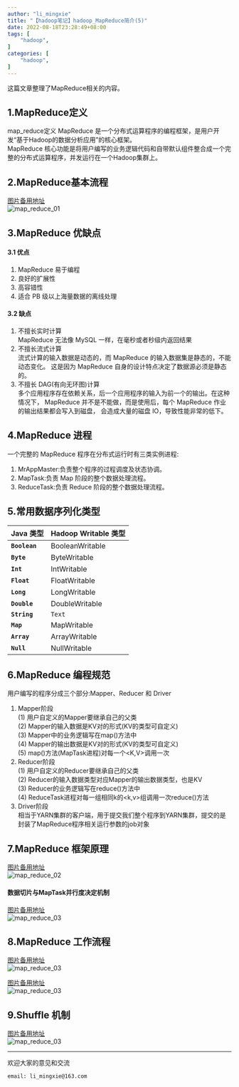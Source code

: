 ```yaml
---
author: "li_mingxie"
title: "【hadoop笔记】hadoop_MapReduce简介(5)"
date: 2022-08-18T23:28:49+08:00
tags: [
    "hadoop",
]
categories: [
    "hadoop",
]
---
```


这篇文章整理了MapReduce相关的内容。<!--more-->

## 1.MapReduce定义

map_reduce定义
MapReduce 是一个分布式运算程序的编程框架，是用户开发“基于Hadoop的数据分析应用”的核心框架。  
MapReduce 核心功能是将用户编写的业务逻辑代码和自带默认组件整合成一个完整的分布式运算程序，并发运行在一个Hadoop集群上。

## 2.MapReduce基本流程

[图片备用地址](https://limingxie.github.io/images/database/hadoop/map_reduce_01.png)  
![map_reduce_01](https://mingxie-blog.oss-cn-beijing.aliyuncs.com/image/database/hadoop/map_reduce_01.png)

## 3.MapReduce 优缺点

#### 3.1 优点

1. MapReduce 易于编程  
2. 良好的扩展性  
3. 高容错性  
4. 适合 PB 级以上海量数据的离线处理  

#### 3.2 缺点

1. 不擅长实时计算  
  MapReduce 无法像 MySQL 一样，在毫秒或者秒级内返回结果
2. 不擅长流式计算  
  流式计算的输入数据是动态的，而 MapReduce 的输入数据集是静态的，不能动态变化。 这是因为 MapReduce 自身的设计特点决定了数据源必须是静态的。
3. 不擅长 DAG(有向无环图)计算  
  多个应用程序存在依赖关系，后一个应用程序的输入为前一个的输出。在这种情况下， MapReduce 并不是不能做，而是使用后，每个 MapReduce 作业的输出结果都会写入到磁盘， 会造成大量的磁盘 IO，导致性能非常的低下。

## 4.MapReduce 进程

一个完整的 MapReduce 程序在分布式运行时有三类实例进程:
  
1. MrAppMaster:负责整个程序的过程调度及状态协调。  
2. MapTask:负责 Map 阶段的整个数据处理流程。  
3. ReduceTask:负责 Reduce 阶段的整个数据处理流程。  

## 5.常用数据序列化类型

|Java 类型 |Hadoop Writable 类型 |
|---|---|
|**`Boolean`** |BooleanWritable|
|**`Byte`** |ByteWritable|
|**`Int`** |IntWritable|
|**`Float`** |FloatWritable|
|**`Long`** |LongWritable|
|**`Double`** |DoubleWritable|
|**`String`** |`Text`|
|**`Map`** |MapWritable|
|**`Array`** |ArrayWritable|
|**`Null`** |NullWritable|

## 6.MapReduce 编程规范

用户编写的程序分成三个部分:Mapper、Reducer 和 Driver

1. Mapper阶段  
  (1) 用户自定义的Mapper要继承自己的父类  
  (2) Mapper的输入数据是KV对的形式(KV的类型可自定义)  
  (3) Mapper中的业务逻辑写在map()方法中  
  (4) Mapper的输出数据是KV对的形式(KV的类型可自定义)  
  (5) map()方法(MapTask进程)对每一个<K,V>调用一次  
2. Reducer阶段  
  (1) 用户自定义的Reducer要继承自己的父类  
  (2) Reducer的输入数据类型对应Mapper的输出数据类型，也是KV  
  (3) Reducer的业务逻辑写在reduce()方法中  
  (4) ReduceTask进程对每一组相同k的<k,v>组调用一次reduce()方法  
3. Driver阶段  
  相当于YARN集群的客户端，用于提交我们整个程序到YARN集群，提交的是 封装了MapReduce程序相关运行参数的job对象

## 7.MapReduce 框架原理

[图片备用地址](https://limingxie.github.io/images/database/hadoop/map_reduce_02.png)  
![map_reduce_02](https://mingxie-blog.oss-cn-beijing.aliyuncs.com/image/database/hadoop/map_reduce_02.png)

#### 数据切片与MapTask并行度决定机制

[图片备用地址](https://limingxie.github.io/images/database/hadoop/map_reduce_03.png)  
![map_reduce_03](https://mingxie-blog.oss-cn-beijing.aliyuncs.com/image/database/hadoop/map_reduce_03.png)

## 8.MapReduce 工作流程

[图片备用地址](https://limingxie.github.io/images/database/hadoop/map_reduce_05.png)  
![map_reduce_03](https://mingxie-blog.oss-cn-beijing.aliyuncs.com/image/database/hadoop/map_reduce_05.png)

[图片备用地址](https://limingxie.github.io/images/database/hadoop/map_reduce_06.png)  
![map_reduce_03](https://mingxie-blog.oss-cn-beijing.aliyuncs.com/image/database/hadoop/map_reduce_06.png)

## 9.Shuffle 机制

[图片备用地址](https://limingxie.github.io/images/database/hadoop/map_reduce_07.png)  
![map_reduce_03](https://mingxie-blog.oss-cn-beijing.aliyuncs.com/image/database/hadoop/map_reduce_07.png)

----------------------------------------------

欢迎大家的意见和交流

`email: li_mingxie@163.com`

